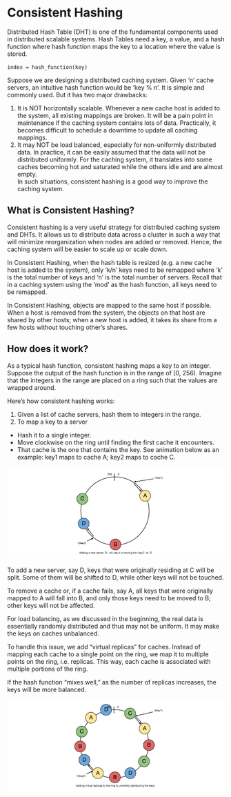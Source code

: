 # Consistent Hashing
Distributed Hash Table (DHT) is one of the fundamental components used in distributed scalable systems. Hash Tables need a key, a value, and a hash function where hash function maps the key to a location where the value is stored.
```
index = hash_function(key)
```
Suppose we are designing a distributed caching system. Given ‘n’ cache servers, an intuitive hash function would be ‘key % n’. It is simple and commonly used. But it has two major drawbacks:

1. It is NOT horizontally scalable. Whenever a new cache host is added to the system, all existing mappings are broken. It will be a pain point in maintenance if the caching system contains lots of data. Practically, it becomes difficult to schedule a downtime to update all caching mappings.<br>
2. It may NOT be load balanced, especially for non-uniformly distributed data. In practice, it can be easily assumed that the data will not be distributed uniformly. For the caching system, it translates into some caches becoming hot and saturated while the others idle and are almost empty.<br>
In such situations, consistent hashing is a good way to improve the caching system.

## What is Consistent Hashing?
Consistent hashing is a very useful strategy for distributed caching system and DHTs. It allows us to distribute data across a cluster in such a way that will minimize reorganization when nodes are added or removed. Hence, the caching system will be easier to scale up or scale down.

In Consistent Hashing, when the hash table is resized (e.g. a new cache host is added to the system), only ‘k/n’ keys need to be remapped where ‘k’ is the total number of keys and ‘n’ is the total number of servers. Recall that in a caching system using the ‘mod’ as the hash function, all keys need to be remapped.

In Consistent Hashing, objects are mapped to the same host if possible. When a host is removed from the system, the objects on that host are shared by other hosts; when a new host is added, it takes its share from a few hosts without touching other’s shares.

## How does it work?
As a typical hash function, consistent hashing maps a key to an integer. Suppose the output of the hash function is in the range of [0, 256). Imagine that the integers in the range are placed on a ring such that the values are wrapped around.

Here’s how consistent hashing works:

1. Given a list of cache servers, hash them to integers in the range. <br>
2. To map a key to a server<br>
  * Hash it to a single integer. <br>
  * Move clockwise on the ring until finding the first cache it encounters.<br>
  * That cache is the one that contains the key. See animation below as an example: key1 maps to cache A; key2 maps to cache C.<br>
  
<p align="center">
  <img src="images/replica.PNG"><br>
</p>

To add a new server, say D, keys that were originally residing at C will be split. Some of them will be shifted to D, while other keys will not be touched.

To remove a cache or, if a cache fails, say A, all keys that were originally mapped to A will fall into B, and only those keys need to be moved to B; other keys will not be affected.

For load balancing, as we discussed in the beginning, the real data is essentially randomly distributed and thus may not be uniform. It may make the keys on caches unbalanced.

To handle this issue, we add “virtual replicas” for caches. Instead of mapping each cache to a single point on the ring, we map it to multiple points on the ring, i.e. replicas. This way, each cache is associated with multiple portions of the ring.

If the hash function “mixes well,” as the number of replicas increases, the keys will be more balanced.

<p align="center">
  <img src="images/virtual_replica.PNG"><br>
</p>
